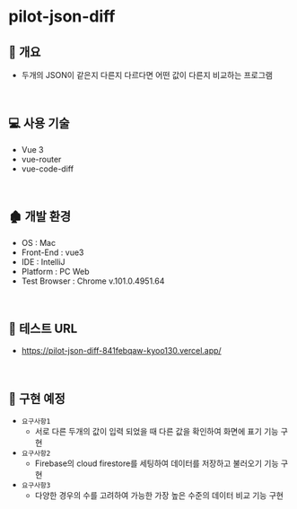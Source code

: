# pilot-json-diff

## 📝 개요

+ 두개의 JSON이 같은지 다른지 다르다면 어떤 값이 다른지 비교하는 프로그램

<br/>


## 💻 사용 기술
+ Vue 3
+ vue-router
+ vue-code-diff

<br/>

## 🏚 개발 환경

+ OS : Mac
+ Front-End : vue3
+ IDE : IntelliJ
+ Platform : PC Web
+ Test Browser : Chrome v.101.0.4951.64

<br />

## 🔗 테스트 URL
+ https://pilot-json-diff-841febqaw-kyoo130.vercel.app/

<br />

## 💬 구현 예정
+ `요구사항1` 
  + 서로 다른 두개의 값이 입력 되었을 때 다른 값을 확인하여 화면에 표기 기능 구현
+ `요구사항2`
  + Firebase의 cloud firestore를 세팅하여 데이터를 저장하고 불러오기 기능 구현
+ `요구사항3`
  + 다양한 경우의 수를 고려하여 가능한 가장 높은 수준의 데이터 비교 기능 구현
